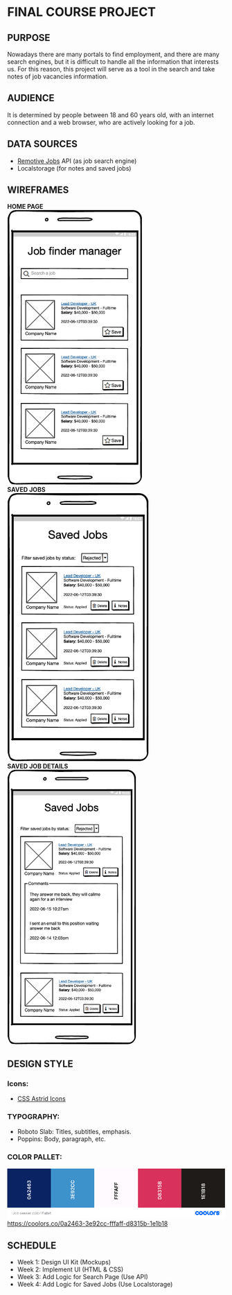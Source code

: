 # FINAL COURSE PROJECT
## PURPOSE
Nowadays there are many portals to find employment, and there are many search engines, but it is difficult to handle all the information that interests us. For this reason, this project will serve as a tool in the search and take notes of job vacancies information.

## AUDIENCE
It is determined by people between 18 and 60 years old, with an internet connection and a web browser, who are actively looking for a job.

## DATA SOURCES
- [Remotive Jobs](https://github.com/remotive-com/remote-jobs-api) API (as job search engine)
- Localstorage (for notes and saved jobs)
## WIREFRAMES
**HOME PAGE**  
![HOME PAGE](./images/wireframes-home.png)  
**SAVED JOBS**  
![SAVED JOBS](./images/wireframes-saved-jobs.png)  
**SAVED JOB DETAILS**  
![SAVED JOB DETAILS](./images/wireframes-saved-jobs-details.png)  
 	 	 
## DESIGN STYLE

### Icons:
- [CSS Astrid Icons](https://css.gg/search)

### TYPOGRAPHY:
- Roboto Slab: Titles, subtitles, emphasis.
- Poppins: Body, paragraph, etc.
 
### COLOR PALLET:
![Color Pallet](./images/color-pallete.png)
https://coolors.co/0a2463-3e92cc-fffaff-d8315b-1e1b18
## SCHEDULE
- Week 1: Design UI Kit (Mockups)
- Week 2: Implement UI (HTML & CSS)
- Week 3: Add Logic for Search Page (Use API)
- Week 4: Add Logic for Saved Jobs (Use Localstorage)
